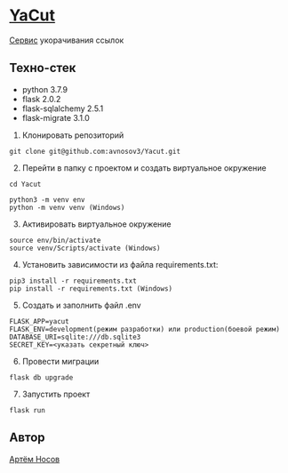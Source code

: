 # [YaCut](http://bkru.pythonanywhere.com/)

[Сервис](http://bkru.pythonanywhere.com/) укорачивания ссылок

## Техно-стек
* python 3.7.9
* flask 2.0.2
* flask-sqlalchemy 2.5.1
* flask-migrate 3.1.0


1. Клонировать репозиторий
```
git clone git@github.com:avnosov3/Yacut.git
```
2. Перейти в папку с проектом и создать виртуальное окружение
```
cd Yacut
```
```
python3 -m venv env
python -m venv venv (Windows)
```
3. Активировать виртуальное окружение
```
source env/bin/activate
source venv/Scripts/activate (Windows)
```
4. Установить зависимости из файла requirements.txt:
```
pip3 install -r requirements.txt
pip install -r requirements.txt (Windows)
```
5. Создать и заполнить файл .env
```
FLASK_APP=yacut
FLASK_ENV=development(режим разработки) или production(боевой режим)
DATABASE_URI=sqlite:///db.sqlite3
SECRET_KEY=<указать секретный ключ>
```
6. Провести миграции
```
flask db upgrade
```
7. Запустить проект
```
flask run
```

## Автор
[Артём Носов](https://github.com/avnosov3)
